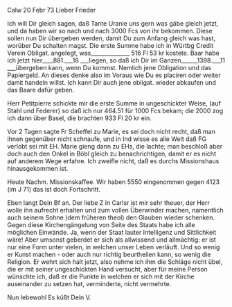  Calw 20 Febr 73
Lieber Frieder

Ich will Dir gleich sagen, daß Tante Uranie uns gern was gäbe gleich jetzt, und da haben wir so nach und nach 3000 Fcs von ihr bekommen. Diese sollen nun Dir übergeben werden, damit Du zum Anfang gleich was hast, worüber Du schalten magst. Die erste Summe habe ich in Würtbg Credit Verein Obligat. angelegt, was______________ 516 Fl 53 kr kostete.
Baar habe ich jetzt hier____881.___18 ___liegen, so
daß ich Dir im Ganzen______1398.___11 ___übergeben kann, wenn Du kommst. Nemlich jene Obligation und das Papiergeld. An dieses denke also im Voraus wie Du es placiren oder weiter damit handeln willst. Ich kann Dir auch jene obligat. wieder abkaufen und das Baare dafür geben.

Herr Petitpierre schickte mir die erste Summe in ungeschickter Weise, (auf Stahl und Federer) so daß ich nur 464.51 für 1000 Fcs bekam; die 2000 zog ich dann über Basel, die brachten 933 Fl 20 kr ein.

Vor 2 Tagen sagte Fr Scheffel zu Marie, es sei doch nicht recht, daß man ihnen gegenüber nicht schnaufe, und in Ind wisse es alle Welt daß FG verlobt sei mit EH. Marie gieng dann zu EHs, die lachte; man beschloß aber doch auch den Onkel in Böbl gleich zu benachrichtigen, damit er es nicht auf anderem Wege erfahre. Ich zweifle nicht, daß es durchs Missionshaus hinausgekommen ist.

Heute Nachm. Missionskaffee. Wir haben 5550 eingenommen gegen 4123 (im J 71) das ist doch Fortschritt.

Eben langt Dein Bf an. Der liebe Z in Carlsr ist mir sehr theuer, der Herr wolle ihn aufrecht erhalten und zum vollen Überwinder machen, namentlich auch seinem Sohne (dem früheren theol) den Glauben wieder schenken. 
Gegen diese Kirchengängelung von Seite des Staats habe ich alle möglichen Einwände. Ja, wenn der Staat lauter Intelligenz und Sittlichkeit wäre! Aber umsonst geberdet er sich als allwissend und allmächtig: er ist nur eine Form unter vielen, in welchen unser Leben verläuft. Und so wenig er Kunst machen - oder auch nur richtig beurtheilen kann, so wenig die Religion. Er wehrt sich halt jetzt, also nehme ich ihm die Schläge nicht übel, die er mit seiner ungeschickten Hand versucht, aber für meine Person wünschte ich, daß er die Punkte in welchen er sich mit der Kirche auseinander zu setzen hat, verminderte, nicht vermehrte.

 Nun lebewohl Es küßt
 Dein V.
